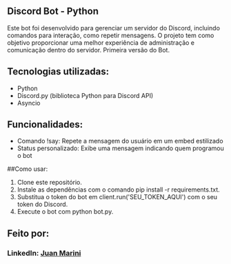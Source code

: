 
## Discord Bot - Python
Este bot foi desenvolvido para gerenciar um servidor do Discord, incluindo comandos para interação, como repetir mensagens. O projeto tem como objetivo proporcionar uma melhor experiência de administração e comunicação dentro do servidor. Primeira versão do Bot.

## Tecnologias utilizadas:
* Python
* Discord.py (biblioteca Python para Discord API)
* Asyncio

## Funcionalidades:
* Comando !say: Repete a mensagem do usuário em um embed estilizado
* Status personalizado: Exibe uma mensagem indicando quem programou o bot

##Como usar:
1. Clone este repositório.
2. Instale as dependências com o comando pip install -r requirements.txt.
3. Substitua o token do bot em client.run('SEU_TOKEN_AQUI') com o seu token do Discord.
4. Execute o bot com python bot.py.

## Feito por:
### LinkedIn: [Juan Marini](https://www.linkedin.com/in/juan-marini/)

